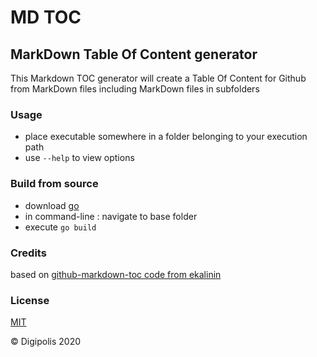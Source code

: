 # MD TOC #

## MarkDown Table Of Content generator ##

This Markdown TOC generator will create a Table Of Content for Github from MarkDown files including MarkDown files in subfolders

### Usage ###

* place executable somewhere in a folder belonging to your execution path
* use `--help` to view options

### Build from source ###

* download [go](https://golang.org/dl/)
* in command-line : navigate to base folder 
* execute `go build`

### Credits ###

based on [github-markdown-toc code from ekalinin](https://github.com/ekalinin/github-markdown-toc.go)

### License ###

[MIT](LICENSE.md)


&copy; Digipolis 2020